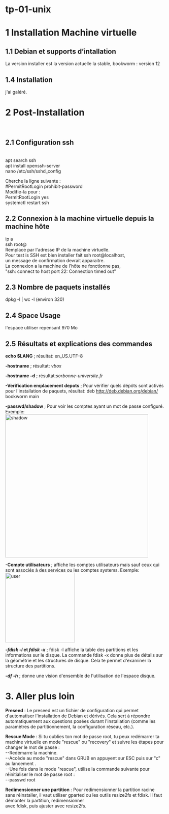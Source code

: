 # tp-01-unix
<h1>1 Installation Machine virtuelle</h1>
<h2>1.1 Debian et supports d’intallation</h2>
La version installer est la version actuelle la stable, bookworm : version 12 <br>
<h2>1.4 Installation</h2>
j'ai galéré.
<h1>2 Post-Installation</h1><br>
<h2>2.1 Configuration ssh</h2><br>
apt search ssh<br>
apt install openssh-server<br>
nano /etc/ssh/sshd_config<br>

Cherche la ligne suivante :<br>
#PermitRootLogin prohibit-password <br>
Modifie-la pour : <br>
PermitRootLogin yes <br>
systemctl restart ssh

<h2>2.2 Connexion à la machine virtuelle depuis la machine hôte</h2>
ip a<br>
ssh root@<adresse_ip_vm> <br>
Remplace <adresse_ip_vm> par l'adresse IP de la machine virtuelle. <br>
Pour test is SSH est bien installer fait ssh root@localhost,<br>
un message de confirmation devrait apparaitre.<br>
La connexion a la machine de l'hôte ne fonctionne pas,<br>
"ssh: connect to host <adresse_ip_vm> port 22: Connection timed out"<br>

<h2>2.3 Nombre de paquets installés</h2>
dpkg -l | wc -l             (environ 320)<br>

<h2>2.4 Space Usage</h2>
l'espace utiliser repensant 970 Mo <br>

<h2>2.5 Résultats et explications des commandes</h2>

<strong>echo $LANG</strong> ; résultat: en_US.UTF-8 <br>

<strong>-hostname</strong> ; résultat: *vbox* <br>

<strong>-hostname -d</strong> ; résultat:*sorbonne-universite.fr* <br>

<strong>-Verification emplacement depots</strong> ;  Pour vérifier quels dépôts sont activés pour l'installation de paquets, résultat: deb http://deb.debian.org/debian/ bookworm main <br>

<strong>-passwd/shadow</strong> ; Pour voir les comptes ayant un mot de passe configuré. Exemple: <br>
<img width="450" alt="shadow" src="https://github.com/user-attachments/assets/1c21d4d1-16c6-4d03-b95e-69efb11972b6"><br>

<strong>-Compte utilisateurs</strong> ; affiche les comptes utilisateurs mais sauf ceux qui sont associés à des services ou les comptes systems. Exemple:<br>
<img width="219" alt="user" src="https://github.com/user-attachments/assets/0f739659-fba3-4101-95fa-d3c59a2c6880"><br>
 
<strong>-*fdisk -l* et *fdisk -x*</strong> ; fdisk -l affiche la table des partitions et les informations sur le disque. La commande fdisk -x donne plus de détails sur la géométrie et les structures de disque. Cela te permet d'examiner la structure des partitions. <br>

<strong>-*df -h*</strong> ; donne une vision d'ensemble de l'utilisation de l'espace disque. <br>

<h1>3. Aller plus loin</h1>
<strong>Preseed</strong> : Le preseed est un fichier de configuration qui permet d'automatiser l'installation de Debian et dérivés. Cela sert à répondre automatiquement aux questions posées durant l'installation (comme les paramètres de partitionnement, la configuration réseau, etc.). <br>

<strong>Rescue Mode</strong> : Si tu oublies ton mot de passe root, tu peux redémarrer ta machine virtuelle en mode "rescue" ou "recovery" et suivre les étapes pour changer le mot de passe :<br>
--Redémarre la machine.<br>
--Accède au mode "rescue" dans GRUB en appuyent sur ESC puis sur "c" au lancement .<br>
--Une fois dans le mode "rescue", utilise la commande suivante pour réinitialiser le mot de passe root :<br>
--passwd root<br>

<strong>Redimensionner une partition</strong> : Pour redimensionner la partition racine sans réinstaller, il vaut utiliser gparted ou les outils resize2fs et fdisk. Il faut démonter la partition, redimensionner<br> avec fdisk, puis ajuster avec resize2fs.<br>


